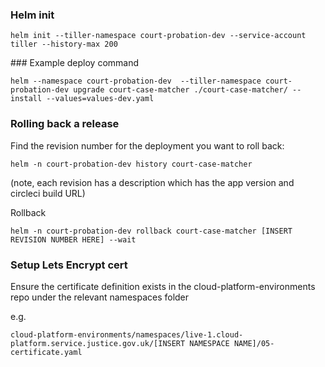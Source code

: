 
### Helm init

```
helm init --tiller-namespace court-probation-dev --service-account tiller --history-max 200
```

### Example deploy command
```
helm --namespace court-probation-dev  --tiller-namespace court-probation-dev upgrade court-case-matcher ./court-case-matcher/ --install --values=values-dev.yaml
```

### Rolling back a release
Find the revision number for the deployment you want to roll back:
```
helm -n court-probation-dev history court-case-matcher 
```
(note, each revision has a description which has the app version and circleci build URL)

Rollback
```
helm -n court-probation-dev rollback court-case-matcher [INSERT REVISION NUMBER HERE] --wait
```
### Setup Lets Encrypt cert

Ensure the certificate definition exists in the cloud-platform-environments repo under the relevant namespaces folder

e.g.
```
cloud-platform-environments/namespaces/live-1.cloud-platform.service.justice.gov.uk/[INSERT NAMESPACE NAME]/05-certificate.yaml
```
